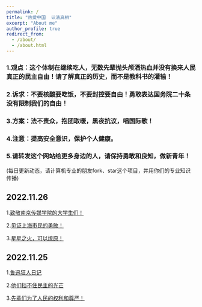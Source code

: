 ```yaml
---
permalink: /
title: "热爱中国  认清真相"
excerpt: "About me"
author_profile: true
redirect_from: 
  - /about/
  - /about.html
---
```



### 1.观点：这个体制在继续吃人，无数先辈抛头颅洒热血并没有换来人民真正的民主自由！请了解真正的历史，而不是教科书的灌输！

### 2.诉求：不要核酸要吃饭，不要封控要自由！勇敢表达国务院二十条没有限制我们的自由！

### 3.方案：法不责众，抱团取暖，黑夜抗议，唱国际歌！

### 4.注意：提高安全意识，保护个人健康。

### 5.请转发这个网站给更多身边的人，请保持勇敢和良知，做新青年！


(每日更新动态，请计算机专业的朋友fork、star这个项目，并用你们的专业知识传播)


2022.11.26
------
1.[致敬南京传媒学院的大学生们！](https://LoveChina-RememberTruth/loveChina.github.io/tree/master/files/202211261.mp4)

2.[见证上海市民的勇敢！](https://LoveChina-RememberTruth/loveChina.github.io/tree/master/files/202211263.mp4)

3.[星星之火，可以燎原！]()


2022.11.25
------
1.[鲁迅狂人日记](https://LoveChina-RememberTruth/loveChina.github.io/tree/master/files/202211251.mp4)

2.[他们挡不住民主的光芒]()

3.[先辈们为了人民的权利和尊严！](https://LoveChina-RememberTruth/loveChina.github.io/tree/master/files/202211252.mp4)




